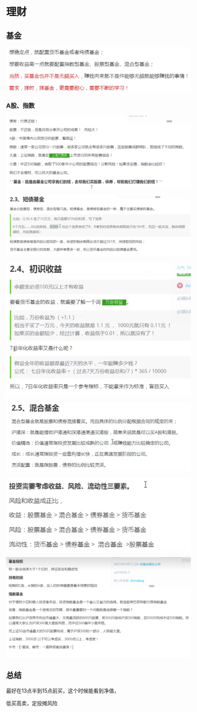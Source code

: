 # 理财

## 基金

![image-20230616213922167](./理财.assets/image-20230616213922167.png)

### A股、指数

![image-20230616214802639](./理财.assets/image-20230616214802639.png)

![image-20230616220030106](./理财.assets/image-20230616220030106.png)

![image-20230616220251093](./理财.assets/image-20230616220251093.png)

![image-20230616220450543](./理财.assets/image-20230616220450543.png)

![image-20230616222042560](./理财.assets/image-20230616222042560.png)

![image-20230616222419397](./理财.assets/image-20230616222419397.png)

## 总结

最好在13点半到15点前买，这个时候能看到净值，

低买高卖，定投摊风险